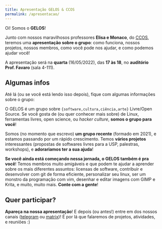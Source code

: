 ```yaml
---
title: Apresentação GELOS & CCOS
permalink: /apresentacao/
---
```


Oi! Somos o **GELOS**!

Junto com nossos maravilhosos professores **Elisa e Monaco**, do
[CCOS](https://ccos.icmc.usp.br), teremos uma **apresentação sobre o grupo**:
como funciona, nossos projetos, nossos membros, como você pode nos ajudar, e
como podemos ajudar você!

A apresentação será na **quarta** (16/05/2022), das **17 às 18**, no **auditório
Prof. Favaro** (sala 4-111).

## Algumas infos
Até lá (ou se você está lendo isso depois), fique com algumas informações sobre o grupo:

O GELOS é um grupo sobre `{software,cultura,ciência,arte}` Livre/Open Source.
Se você gosta de (ou quer conhecer mais sobre) de Linux, ferramentas livres,
open science, ou *hacker culture*, **somos o grupo para você**!

Somos (no momento que escrevo) **um grupo recente** (formado em 2021), e
estamos passando por um rápido crescimento. Temos **vários projetos**
interessantes (propostas de softwares livres para a USP, palestras, workshops),
e **adorariamos ter a sua ajuda**!

**Se você ainda está começando nessa jornada, o GELOS também é pra você**!
Temos membros muito amigáveis e que podem te ajudar a aprender sobre os mais
diferentes assuntos: licensas de software, contribuir e desenvolver com git de
forma eficiente, personalizar seu linux, ser um monstro da programação com vim,
desenhar e editar imagens com GIMP e Krita, e muito, muito mais. **Conte com a
gente**!

## Quer participar?

**Apareça na nossa apresentação**! E depois (ou antes!) entre em dos nossos
canais ([telegram](https://telegram.gelos.club) ou
[matrix](https://matrix.gelos.club))! É por lá que falaremos de projetos,
atividades, e reuniões :)
